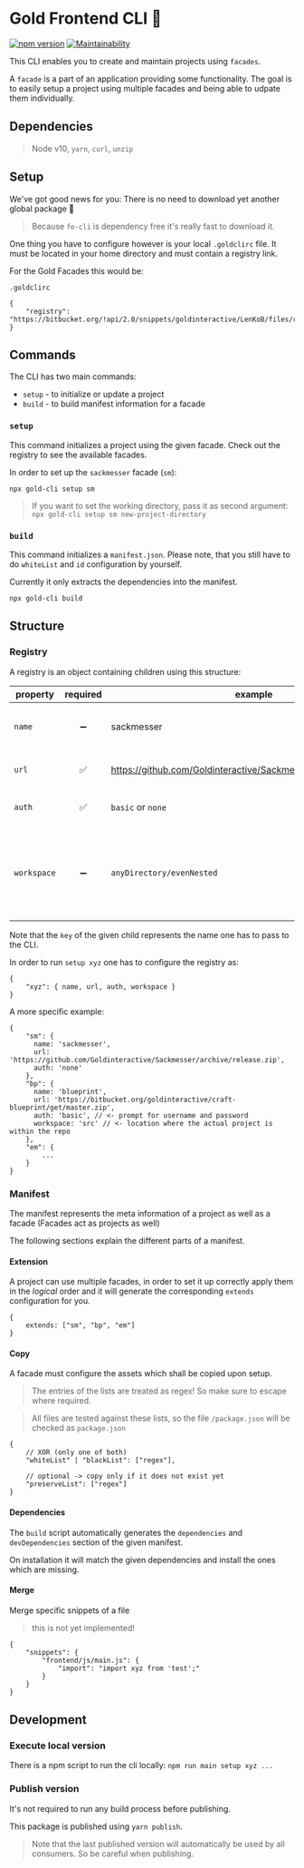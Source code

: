 # Gold Frontend CLI 👾
[![npm version](https://badge.fury.io/js/gold-cli.svg)](https://badge.fury.io/js/gold-cli)
[![Maintainability](https://api.codeclimate.com/v1/badges/7f8e0ed42be79c218158/maintainability)](https://codeclimate.com/github/Goldinteractive/fe-cli/maintainability)

This CLI enables you to create and maintain projects using `facades`.

A `facade` is a part of an application providing some functionality. The goal is to easily setup a project using multiple facades and being able to udpate them individually.

## Dependencies

> Node v10, `yarn`, `curl`, `unzip`

## Setup

We've got good news for you: There is no need to download yet another global package 🎉

> Because `fe-cli` is dependency free it's really fast to download it.

One thing you have to configure however is your local `.goldclirc` file. It must be located in your home directory and must contain a registry link.

For the Gold Facades this would be:

`.goldclirc`
```
{
    "registry": "https://bitbucket.org/!api/2.0/snippets/goldinteractive/LenKoB/files/registry.json"
}
```

## Commands

The CLI has two main commands:
 - `setup` - to initialize or update a project
 - `build` - to build manifest information for a facade

### `setup`

This command initializes a project using the given facade. Check out the registry to see the available facades.

In order to set up the `sackmesser` facade (`sm`):

`npx gold-cli setup sm`

> If you want to set the working directory, pass it as second argument: `npx gold-cli setup sm new-project-directory`

### `build`

This command initializes a `manifest.json`. Please note, that you still have to do `whiteList` and `id` configuration by yourself.

Currently it only extracts the dependencies into the manifest.

`npx gold-cli build`

## Structure

### Registry

A registry is an object containing children using this structure:

| property      | required      | example  | description |
| ------------- |:-------------:| ---------| ------------|
| `name`          | ➖             | sackmesser | the full name for the given facade |
| `url`           | ✅             | https://github.com/Goldinteractive/Sackmesser/archive/release.zip | a url where you can find the zip. |
| `auth`          | ✅             | `basic` or `none` | how to fetch the url |
| `workspace`     | ➖             | `anyDirectory/evenNested` | when the zip is extracted, where is the actual source of the repository? |

Note that the `key` of the given child represents the name one has to pass to the CLI.

In order to run `setup xyz` one has to configure the registry as:

```
{
    "xyz": { name, url, auth, workspace }
}
```

A more specific example:
```
{
    "sm": {
      name: 'sackmesser',
      url: 'https://github.com/Goldinteractive/Sackmesser/archive/release.zip',
      auth: 'none'
    },
    "bp": {
      name: 'blueprint',
      url: 'https://bitbucket.org/goldinteractive/craft-blueprint/get/master.zip',
      auth: 'basic', // <- prompt for username and password 
      workspace: 'src' // <- location where the actual project is within the repo
    },
    "em": {
        ...
    }
}
```

### Manifest

The manifest represents the meta information of a project as well as a facade (Facades act as projects as well)

The following sections explain the different parts of a manifest.


#### Extension

A project can use multiple facades, in order to set it up correctly apply them in the _logical_ order and it will generate the corresponding `extends` configuration for you.
```
{
    extends: ["sm", "bp", "em"]
}
```

#### Copy

A facade must configure the assets which shall be copied upon setup.

> The entries of the lists are treated as regex! So make sure to escape where required.

> All files are tested against these lists, so the file `/package.json` will be checked as `package.json` 

```
{
    // XOR (only one of both)
    "whiteList" | "blackList": ["regex"],

    // optional -> copy only if it does not exist yet
    "preserveList": ["regex"]
}
```

#### Dependencies

The `build` script automatically generates the `dependencies` and `devDependencies` section of the given manifest.

On installation it will match the given dependencies and install the ones which are missing.

#### Merge

Merge specific snippets of a file

> this is not yet implemented!

```
{
    "snippets": {
        "frontend/js/main.js": {
            "import": "import xyz from 'test';"
        }
    }
}
```

## Development

### Execute local version
There is a npm script to run the cli locally: `npm run main setup xyz ...`

### Publish version

It's not required to run any build process before publishing.

This package is published using `yarn publish`.

> Note that the last published version will automatically be used by all consumers. So be careful when publishing.